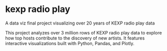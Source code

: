 # kexp radio play
A data viz final project visualizing over 20 years of KEXP radio play data

This project analyzes over 3 million rows of KEXP radio play data to explore how top hosts contribute to the discovery of new artists. It features interactive visualizations built with Python, Pandas, and Plotly.
